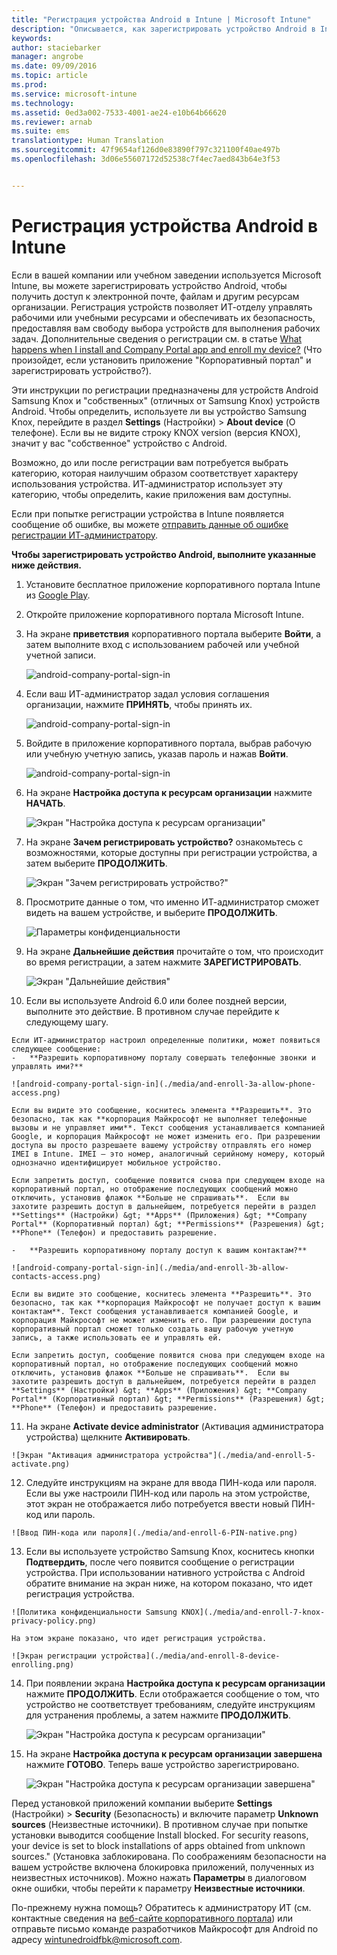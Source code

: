 ```yaml
---
title: "Регистрация устройства Android в Intune | Microsoft Intune"
description: "Описывается, как зарегистрировать устройство Android в Intune."
keywords: 
author: staciebarker
manager: angrobe
ms.date: 09/09/2016
ms.topic: article
ms.prod: 
ms.service: microsoft-intune
ms.technology: 
ms.assetid: 0ed3a002-7533-4001-ae24-e10b64b66620
ms.reviewer: arnab
ms.suite: ems
translationtype: Human Translation
ms.sourcegitcommit: 47f9654af126d0e83890f797c321100f40ae497b
ms.openlocfilehash: 3d06e55607172d52538c7f4ec7aed843b64e3f53


---
```



# Регистрация устройства Android в Intune

Если в вашей компании или учебном заведении используется Microsoft Intune, вы можете зарегистрировать устройство Android, чтобы получить доступ к электронной почте, файлам и другим ресурсам организации. Регистрация устройств позволяет ИТ-отделу управлять рабочими или учебными ресурсами и обеспечивать их безопасность, предоставляя вам свободу выбора устройств для выполнения рабочих задач. Дополнительные сведения о регистрации см. в статье [What happens when I install and Company Portal app and enroll my device?](what-happens-if-you-install-the-Company-Portal-app-and-enroll-your-device-in-intune-android.md) (Что произойдет, если установить приложение "Корпоративный портал" и зарегистрировать устройство?).

Эти инструкции по регистрации предназначены для устройств Android Samsung Knox и "собственных" (отличных от Samsung Knox) устройств Android. Чтобы определить, используете ли вы устройство Samsung Knox, перейдите в раздел **Settings** (Настройки) &gt; **About device** (О телефоне). Если вы не видите строку KNOX version (версия KNOX), значит у вас "собственное" устройство с Android.

Возможно, до или после регистрации вам потребуется выбрать категорию, которая наилучшим образом соответствует характеру использования устройства. ИТ-администратор использует эту категорию, чтобы определить, какие приложения вам доступны.

Если при попытке регистрации устройства в Intune появляется сообщение об ошибке, вы можете [отправить данные об ошибке регистрации ИТ-администратору](send-enrollment-errors-to-your-it-administrator-android.md).

**Чтобы зарегистрировать устройство Android, выполните указанные ниже действия.**

1.  Установите бесплатное приложение корпоративного портала Intune из [Google Play](http://play.google.com/store/apps/details?id=com.microsoft.windowsintune.companyportal).

2.  Откройте приложение корпоративного портала Microsoft Intune.

3.  На экране **приветствия** корпоративного портала выберите **Войти**, а затем выполните вход с использованием рабочей или учебной учетной записи.

    ![android-company-portal-sign-in](./media/and-enroll-0-welcome-screen.png)   

4.  Если ваш ИТ-администратор задал условия соглашения организации, нажмите **ПРИНЯТЬ**, чтобы принять их.

    ![android-company-portal-sign-in](./media/and-enroll-3-accept-terms.png)

5.  Войдите в приложение корпоративного портала, выбрав рабочую или учебную учетную запись, указав пароль и нажав **Войти**.

    ![android-company-portal-sign-in](./media/and-enroll-2-cp-sign-in.png)

6.  На экране **Настройка доступа к ресурсам организации** нажмите **НАЧАТЬ**.

    ![Экран "Настройка доступа к ресурсам организации"](./media/and-enroll-4a-comp-access-setup.png)

7.  На экране **Зачем регистрировать устройство?** ознакомьтесь с возможностями, которые доступны при регистрации устройства, а затем выберите **ПРОДОЛЖИТЬ**.

    ![Экран "Зачем регистрировать устройство?"](./media/and-enroll-4b-why-enroll.png)

8.  Просмотрите данные о том, что именно ИТ-администратор сможет видеть на вашем устройстве, и выберите **ПРОДОЛЖИТЬ**.

    ![Параметры конфиденциальности](./media/and-enroll-4c-we-care-privacy.png)

9.  На экране **Дальнейшие действия** прочитайте о том, что происходит во время регистрации, а затем нажмите **ЗАРЕГИСТРИРОВАТЬ**.

    ![Экран "Дальнейшие действия"](./media/and-enroll-4d-what-comes-next.png)

10.  Если вы используете Android 6.0 или более поздней версии, выполните это действие. В противном случае перейдите к следующему шагу.

    Если ИТ-администратор настроил определенные политики, может появиться следующее сообщение:
    -   **Разрешить корпоративному порталу совершать телефонные звонки и управлять ими?**

    ![android-company-portal-sign-in](./media/and-enroll-3a-allow-phone-access.png)

    Если вы видите это сообщение, коснитесь элемента **Разрешить**. Это безопасно, так как **корпорация Майкрософт не выполняет телефонные вызовы и не управляет ими**. Текст сообщения устанавливается компанией Google, и корпорация Майкрософт не может изменить его. При разрешении доступа вы просто разрешаете вашему устройству отправлять его номер IMEI в Intune. IMEI — это номер, аналогичный серийному номеру, который однозначно идентифицирует мобильное устройство.

    Если запретить доступ, сообщение появится снова при следующем входе на корпоративный портал, но отображение последующих сообщений можно отключить, установив флажок **Больше не спрашивать**.  Если вы захотите разрешить доступ в дальнейшем, потребуется перейти в раздел **Settings** (Настройки) &gt; **Apps** (Приложения) &gt; **Company Portal** (Корпоративный портал) &gt; **Permissions** (Разрешения) &gt; **Phone** (Телефон) и предоставить разрешение.

    -   **Разрешить корпоративному порталу доступ к вашим контактам?**

    ![android-company-portal-sign-in](./media/and-enroll-3b-allow-contacts-access.png)

    Если вы видите это сообщение, коснитесь элемента **Разрешить**. Это безопасно, так как **корпорация Майкрософт не получает доступ к вашим контактам**. Текст сообщения устанавливается компанией Google, и корпорация Майкрософт не может изменить его. При разрешении доступа корпоративный портал сможет только создать вашу рабочую учетную запись, а также использовать ее и управлять ей.

    Если запретить доступ, сообщение появится снова при следующем входе на корпоративный портал, но отображение последующих сообщений можно отключить, установив флажок **Больше не спрашивать**.  Если вы захотите разрешить доступ в дальнейшем, потребуется перейти в раздел **Settings** (Настройки) &gt; **Apps** (Приложения) &gt; **Company Portal** (Корпоративный портал) &gt; **Permissions** (Разрешения) &gt; **Phone** (Телефон) и предоставить разрешение.

11.  На экране **Activate device administrator** (Активация администратора устройства) щелкните **Активировать**.

    ![Экран "Активация администратора устройства"](./media/and-enroll-5-activate.png)

12.  Следуйте инструкциям на экране для ввода ПИН-кода или пароля. Если вы уже настроили ПИН-код или пароль на этом устройстве, этот экран не отображается либо потребуется ввести новый ПИН-код или пароль.

    ![Ввод ПИН-кода или пароля](./media/and-enroll-6-PIN-native.png)

13.  Если вы используете устройство Samsung Knox, коснитесь кнопки **Подтвердить**, после чего появится сообщение о регистрации устройства. При использовании нативного устройства с Android обратите внимание на экран ниже, на котором показано, что идет регистрация устройства.

    ![Политика конфиденциальности Samsung KNOX](./media/and-enroll-7-knox-privacy-policy.png)

    На этом экране показано, что идет регистрация устройства.

    ![Экран регистрации устройства](./media/and-enroll-8-device-enrolling.png)

14. При появлении экрана **Настройка доступа к ресурсам организации** нажмите **ПРОДОЛЖИТЬ**. Если отображается сообщение о том, что устройство не соответствует требованиям, следуйте инструкциям для устранения проблемы, а затем нажмите **ПРОДОЛЖИТЬ**.

    ![Экран "Настройка доступа к ресурсам организации"](./media/and-enroll-9-comp-access-setup.png)  

11. На экране **Настройка доступа к ресурсам организации завершена** нажмите **ГОТОВО**. Теперь ваше устройство зарегистрировано.

    ![Экран "Настройка доступа к ресурсам организации завершена"](./media/and-enroll-10-comp-access-setup-complete.png)

Перед установкой приложений компании выберите **Settings** (Настройки) &gt; **Security** (Безопасность) и включите параметр **Unknown sources** (Неизвестные источники). В противном случае при попытке установки выводится сообщение Install blocked. For security reasons, your device is set to block installations of apps obtained from unknown sources." (Установка заблокирована. По соображениям безопасности на вашем устройстве включена блокировка приложений, полученных из неизвестных источников). Можно нажать **Параметры** в диалоговом окне ошибки, чтобы перейти к параметру **Неизвестные источники**.

По-прежнему нужна помощь? Обратитесь к администратору ИТ (см. контактные сведения на [веб-сайте корпоративного портала](http://portal.manage.microsoft.com)) или отправьте письмо команде разработчиков Майкрософт для Android по адресу wintunedroidfbk@microsoft.com.






<!--HONumber=Sep16_HO2-->


